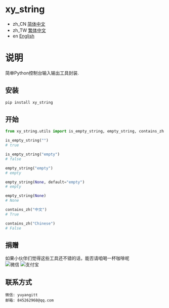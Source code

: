 # xy_string

- zh_CN [简体中文](readme/README_zh_CN.md)
- zh_TW [繁体中文](readme/README_zh_TW.md)
- en [English](readme/README_en.md)


# 说明
简单Python控制台输入输出工具封装.

## 安装

```bash
pip install xy_string
```

## 开始

```python
from xy_string.utils import is_empty_string, empty_string, contains_zh

is_empty_string("")
# true

is_empty_string("empty")
# false

empty_string("empty")
# empty

empty_string(None, default="empty")
# empty

empty_string(None)
# None

contains_zh("中文")
# True

contains_zh("Chinese")
# False

```

## 捐赠

如果小伙伴们觉得这些工具还不错的话，能否请咱喝一杯咖啡呢
<br />
![微信](readme/WeChat.png)
![支付宝](readme/Alipay.png)

## 联系方式

```
微信: yuyangitt
邮箱: 845262968@qq.com
```